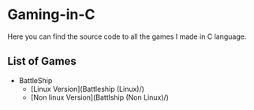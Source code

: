 # Gaming-in-C

Here you can find the source code to all the games I made in C language.

## List of Games
- BattleShip
  - [Linux Version](Battleship (Linux)/)
  - [Non linux Version](Battlship (Non Linux)/)
